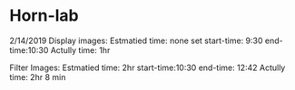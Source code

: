 # Horn-lab

2/14/2019
Display images:
    Estmatied time: none set
    start-time: 9:30
    end-time:10:30
    Actully time: 1hr

Filter Images:
    Estmatied time: 2hr 
    start-time:10:30
    end-time: 12:42
    Actully time: 2hr 8 min